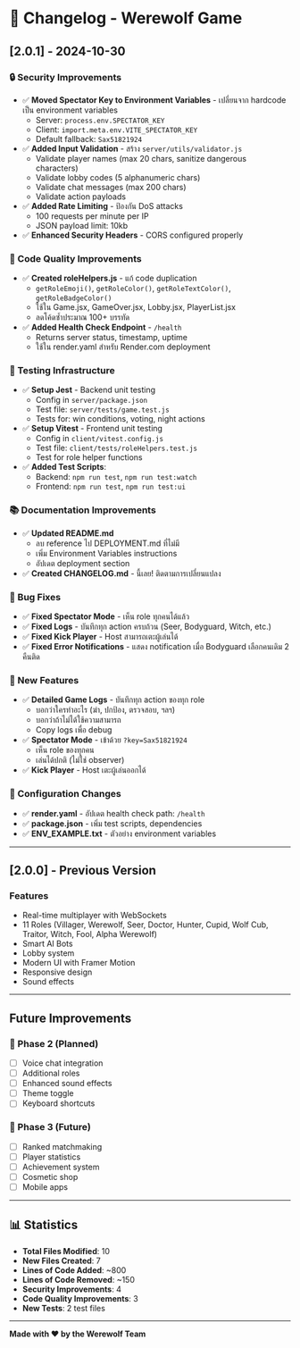 # 📝 Changelog - Werewolf Game

## [2.0.1] - 2024-10-30

### 🔒 Security Improvements
- ✅ **Moved Spectator Key to Environment Variables** - เปลี่ยนจาก hardcode เป็น environment variables
  - Server: `process.env.SPECTATOR_KEY`
  - Client: `import.meta.env.VITE_SPECTATOR_KEY`
  - Default fallback: `Sax51821924`
- ✅ **Added Input Validation** - สร้าง `server/utils/validator.js`
  - Validate player names (max 20 chars, sanitize dangerous characters)
  - Validate lobby codes (5 alphanumeric chars)
  - Validate chat messages (max 200 chars)
  - Validate action payloads
- ✅ **Added Rate Limiting** - ป้องกัน DoS attacks
  - 100 requests per minute per IP
  - JSON payload limit: 10kb
- ✅ **Enhanced Security Headers** - CORS configured properly

### 🎨 Code Quality Improvements
- ✅ **Created roleHelpers.js** - แก้ code duplication
  - `getRoleEmoji()`, `getRoleColor()`, `getRoleTextColor()`, `getRoleBadgeColor()`
  - ใช้ใน Game.jsx, GameOver.jsx, Lobby.jsx, PlayerList.jsx
  - ลดโค้ดซ้ำประมาณ 100+ บรรทัด
- ✅ **Added Health Check Endpoint** - `/health`
  - Returns server status, timestamp, uptime
  - ใช้ใน render.yaml สำหรับ Render.com deployment

### 🧪 Testing Infrastructure
- ✅ **Setup Jest** - Backend unit testing
  - Config in `server/package.json`
  - Test file: `server/tests/game.test.js`
  - Tests for: win conditions, voting, night actions
- ✅ **Setup Vitest** - Frontend unit testing
  - Config in `client/vitest.config.js`
  - Test file: `client/tests/roleHelpers.test.js`
  - Test for role helper functions
- ✅ **Added Test Scripts**:
  - Backend: `npm run test`, `npm run test:watch`
  - Frontend: `npm run test`, `npm run test:ui`

### 📚 Documentation Improvements
- ✅ **Updated README.md**
  - ลบ reference ไป DEPLOYMENT.md ที่ไม่มี
  - เพิ่ม Environment Variables instructions
  - อัปเดต deployment section
- ✅ **Created CHANGELOG.md** - นี้เลย! ติดตามการเปลี่ยนแปลง

### 🐛 Bug Fixes
- ✅ **Fixed Spectator Mode** - เห็น role ทุกคนได้แล้ว
- ✅ **Fixed Logs** - บันทึกทุก action ครบถ้วน (Seer, Bodyguard, Witch, etc.)
- ✅ **Fixed Kick Player** - Host สามารถเตะผู้เล่นได้
- ✅ **Fixed Error Notifications** - แสดง notification เมื่อ Bodyguard เลือกคนเดิม 2 คืนติด

### 🎯 New Features
- ✅ **Detailed Game Logs** - บันทึกทุก action ของทุก role
  - บอกว่าใครทำอะไร (ฆ่า, ปกป้อง, ตรวจสอบ, ฯลฯ)
  - บอกว่าถ้าไม่ได้ใช้ความสามารถ
  - Copy logs เพื่อ debug
- ✅ **Spectator Mode** - เข้าด้วย `?key=Sax51821924`
  - เห็น role ของทุกคน
  - เล่นได้ปกติ (ไม่ใช่ observer)
- ✅ **Kick Player** - Host เตะผู้เล่นออกได้

### 🔧 Configuration Changes
- ✅ **render.yaml** - อัปเดต health check path: `/health`
- ✅ **package.json** - เพิ่ม test scripts, dependencies
- ✅ **ENV_EXAMPLE.txt** - ตัวอย่าง environment variables

---

## [2.0.0] - Previous Version

### Features
- Real-time multiplayer with WebSockets
- 11 Roles (Villager, Werewolf, Seer, Doctor, Hunter, Cupid, Wolf Cub, Traitor, Witch, Fool, Alpha Werewolf)
- Smart AI Bots
- Lobby system
- Modern UI with Framer Motion
- Responsive design
- Sound effects

---

## Future Improvements

### 🎯 Phase 2 (Planned)
- [ ] Voice chat integration
- [ ] Additional roles
- [ ] Enhanced sound effects
- [ ] Theme toggle
- [ ] Keyboard shortcuts

### 🎯 Phase 3 (Future)
- [ ] Ranked matchmaking
- [ ] Player statistics
- [ ] Achievement system
- [ ] Cosmetic shop
- [ ] Mobile apps

---

## 📊 Statistics

- **Total Files Modified**: 10
- **New Files Created**: 7
- **Lines of Code Added**: ~800
- **Lines of Code Removed**: ~150
- **Security Improvements**: 4
- **Code Quality Improvements**: 3
- **New Tests**: 2 test files

---

**Made with ❤️ by the Werewolf Team**


